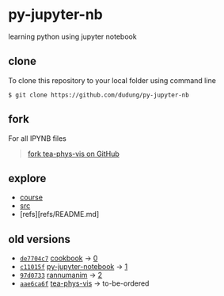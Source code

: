 # py-jupyter-nb
learning python using jupyter notebook


## clone
To clone this repository to your local folder using command line

```
$ git clone https://github.com/dudung/py-jupyter-nb
```


## fork
For all IPYNB files
  
> [fork tea-phys-vis on GitHub](https://github.com/dudung/py-jupyter-nb/fork)


## explore
+ [course](course/README.md)
+ [src](src/README.md)
+ [refs][refs/README.md]


## old versions
+ [`de7704c7`](https://github.com/dudung/cookbook/tree/de7704c72cd1faa7ba8a477b118c4c4cc6a8097d/notebook) [cookbook](https://github.com/dudung/cookbook) &rightarrow; [0](src/0/README.md)
+ [`c11015f`](https://github.com/dudung/tea-phys-vis/tree/c11015f20e164305efff90148f61dd5d2ab3ec21) [py-jupyter-notebook](py-jupyter-notebook/README.md) &rightarrow; [1](src/1/README.md)
+ [`97d0733`](https://github.com/dudung/rannumanim/tree/97d0733f15ba2e4fad7b7c1ac2b45525fd64cdae) [rannumanim](https://github.com/dudung/rannumanim) &rightarrow; [2](src/2/README.md)
+ [`aae6ca6f`](https://github.com/dudung/tea-phys-vis/tree/aae6ca6f3f89199c40fa19fa8f8408eaa794e4ef) [tea-phys-vis](https://github.com/dudung/tea-phys-vis) &rightarrow; to-be-ordered
